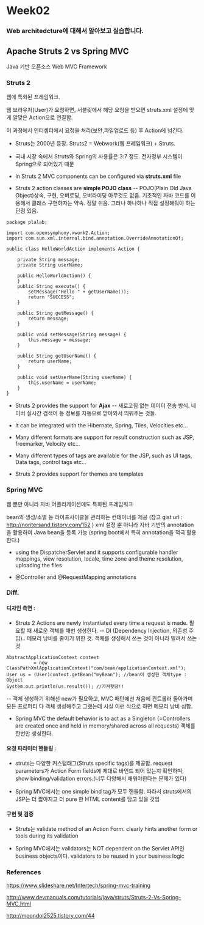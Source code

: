 # Week02
### Web architedcture에 대해서 알아보고 실습합니다.


## Apache Struts 2 vs Spring MVC

Java 기반 오픈소스 Web MVC Framework


### Struts 2

웹에 특화된 프레임워크.

웹 브라우저(User)가 요청하면, 서블릿에서 해당 요청을 받으면 struts.xml 설정에 맞게 알맞은 Action으로 연결함.

이 과정에서 인터셉터에서 요청을 처리(보안,파일업로드 등) 후 Action에 넘긴다.

- Struts는 2000년 등장. Struts2 = Webwork(웹 프레임워크) + Struts.

- 국내 시장 속에서 Struts와 Spring의 사용률은 3:7 정도. 전자정부 시스템이 Spring으로 되어있기 때문

- In Struts 2 MVC components can be configured via **struts.xml** file

- Struts 2 action classes are **simple POJO class** 
-- POJO(Plain Old Java Object)상속, 구현, 오버로딩, 오버라이딩 아무것도 없음. 기초적인 자바 코드를 이용해서 클래스 구현하자는 약속. 정말 쉬움. 그러나 하나하나 직접 설정해줘야 하는 단점 있음.
<pre><code>package plalab;

import com.opensymphony.xwork2.Action;
import com.sun.xml.internal.bind.annotation.OverrideAnnotationOf;

public class HelloWorldAction implements Action {

    private String message;
    private String userName;

    public HelloWorldAction() {
    }
    public String execute() {
        setMessage("Hello " + getUserName());
        return "SUCCESS";
    }

    public String getMessage() {
        return message;
    }

    public void setMessage(String message) {
        this.message = message;
    }

    public String getUserName() {
        return userName;
    }

    public void setUserName(String userName) {
        this.userName = userName;
    }
}
</code></pre>
- Struts 2 provides the support for **Ajax**
-- 새로고침 없는 데이터 전송 방식. 네이버 실시간 검색어 등 정보를 자동으로 받아와서 띄워주는 것들.

- It can be integrated with the Hibernate, Spring, Tiles, Velocities etc...
- Many different formats are support for result construction such as JSP, freemarker, Velocity etc...
- Many different types of tags are available for the JSP, such as UI tags, Data tags, control tags etc...
- Struts 2 provides support for themes are templates



### Spring MVC

웹 뿐만 아니라 자바 어플리케이션에도 특화된 프레임워크

bean의 생성/소멸 등 라이프사이클을 관리하는 컨테이너를 제공
(참고 gist url : http://noritersand.tistory.com/152 )
xml 설정 뿐 아니라 자바 기반의 annotation을 활용하여 Java bean을 등록 가능
(spring boot에서 특히 annotation을 적극 활용한다.)
- using the DispatcherServlet and it supports configurable handler mappings, view resolution, locale, time zone and theme resolution, uploading the files

- @Controller and @RequestMapping annotations



### Diff.

#### 디자인 측면 : 

- Struts 2 Actions are newly instantiated every time a request is made. 필요할 때 새로운 객체를 매번 생성한다.
-- DI (Dependency Injection, 의존성 주입).. 메모리 낭비를 줄이기 위한 것. 객체를 생성해서 쓰는 것이 아니라 빌려서 쓰는 것
<pre><code>AbstractApplicationContext context 
          = new ClassPathXmlApplicationContext("com/bean/applicationContext.xml");
User us = (User)context.getBean("myBean"); //bean이 생성한 객체type : Object
System.out.println(us.result()); //가져왓땽!!
</code></pre>
-- 객체 생성하기 위해선 new가 필요하고, MVC 패턴에선 처음에 컨트롤러 돌아가며 모든 프로퍼티 다 객체 생성해주고 그랬는데 사실 이런 식으로 하면 메모리 낭비 심함.

- Spring MVC the default behavior is to act as a Singleton (=Controllers are created once and held in memory/shared across all requests) 객체를 한번만 생성한다.

#### 요청 파라미터 핸들링 :

- struts는 다양한 커스텀태그(Struts specific tags)를 제공함. request parameters가 Action Form fields에 제대로 바인드 되어 있는지 확인하며, show binding/validation errors.(너무 다양해서 배워야한다는 문제가 있다)

- Spring MVC에서는 one simple bind tag가 모두 핸들함. 따라서 struts에서의 JSP는 더 짧아지고 더 pure 한 HTML content를 담고 있을 것임

#### 구현 및 검증

- Struts는 validate method of an Action Form. clearly hints another form or tools during its validation

- Spring MVC에서는 validators는 NOT dependent on the Servlet API인 business objects이다. validators to be reused in your business logic



### References

https://www.slideshare.net/Intertech/spring-mvc-training

http://www.devmanuals.com/tutorials/java/struts/Struts-2-Vs-Spring-MVC.html

http://moondol2525.tistory.com/44
